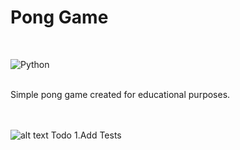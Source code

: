 # Pong Game
<br>

![Python](https://img.shields.io/badge/python-v3.6+-blue.svg)

<br>
Simple pong game created for educational purposes.<br/>
<br/>
<br/>

![alt text](https://github.com/rwedzony/pong_rafwedz/blob/master/pong_images/pong_rafwedz_demo.png) 
Todo
1.Add Tests
